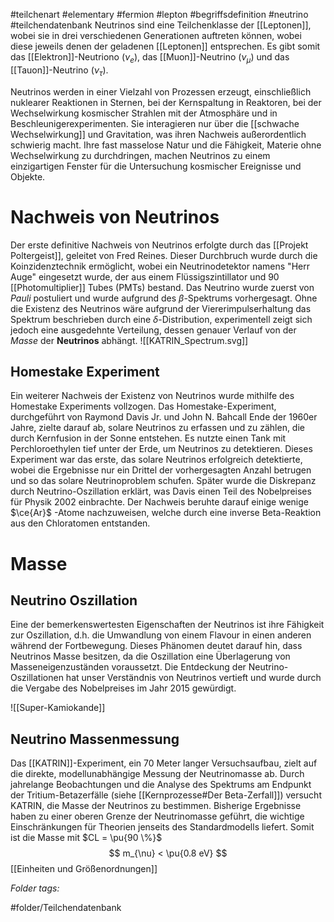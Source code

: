 #teilchenart #elementary #fermion #lepton #begriffsdefinition #neutrino #teilchendatenbank 
Neutrinos sind eine Teilchenklasse der [[Leptonen]], wobei sie in drei verschiedenen Generationen auftreten können, wobei diese jeweils denen der geladenen [[Leptonen]] entsprechen. Es gibt somit das [[Elektron]]-Neutriono ($\nu_e$), das [[Muon]]-Neutrino ($\nu_\mu$) und das [[Tauon]]-Neutrino ($\nu_\tau$).

Neutrinos werden in einer Vielzahl von Prozessen erzeugt, einschließlich nuklearer Reaktionen in Sternen, bei der Kernspaltung in Reaktoren, bei der Wechselwirkung kosmischer Strahlen mit der Atmosphäre und in Beschleunigerexperimenten. Sie interagieren nur über die [[schwache Wechselwirkung]] und Gravitation, was ihren Nachweis außerordentlich schwierig macht. Ihre fast masselose Natur und die Fähigkeit, Materie ohne Wechselwirkung zu durchdringen, machen Neutrinos zu einem einzigartigen Fenster für die Untersuchung kosmischer Ereignisse und Objekte​​.


# Nachweis von Neutrinos
Der erste definitive Nachweis von Neutrinos erfolgte durch das [[Projekt Poltergeist]], geleitet von Fred Reines. Dieser Durchbruch wurde durch die Koinzidenztechnik ermöglicht, wobei ein Neutrinodetektor namens "Herr Auge" eingesetzt wurde, der aus einem Flüssigszintillator und 90 [[Photomultiplier]] Tubes (PMTs) bestand​​. Das Neutrino wurde zuerst von *Pauli* postuliert und wurde aufgrund des $\beta$-Spektrums vorhergesagt. Ohne die Existenz des Neutrinos wäre aufgrund der Viererimpulserhaltung das Spektrum beschrieben durch eine $\delta$-Distribution, experimentell zeigt sich jedoch eine ausgedehnte Verteilung,  dessen genauer Verlauf von der *Masse* der **Neutrinos** abhängt.
![[KATRIN_Spectrum.svg]]
## Homestake Experiment
Ein weiterer Nachweis der Existenz von Neutrinos wurde mithilfe des Homestake Experiments vollzogen. Das Homestake-Experiment, durchgeführt von Raymond Davis Jr. und John N. Bahcall Ende der 1960er Jahre, zielte darauf ab, solare Neutrinos zu erfassen und zu zählen, die durch Kernfusion in der Sonne entstehen. Es nutzte einen Tank mit Perchloroethylen tief unter der Erde, um Neutrinos zu detektieren. Dieses Experiment war das erste, das solare Neutrinos erfolgreich detektierte, wobei die Ergebnisse nur ein Drittel der vorhergesagten Anzahl betrugen und so das solare Neutrinoproblem schufen. Später wurde die Diskrepanz durch Neutrino-Oszillation erklärt, was Davis einen Teil des Nobelpreises für Physik 2002 einbrachte​. Der Nachweis beruhte darauf einige wenige $\ce{Ar}$ -Atome nachzuweisen, welche durch eine inverse Beta-Reaktion aus den Chloratomen entstanden.
# Masse
## Neutrino Oszillation
Eine der bemerkenswertesten Eigenschaften der Neutrinos ist ihre Fähigkeit zur Oszillation, d.h. die Umwandlung von einem Flavour in einen anderen während der Fortbewegung. Dieses Phänomen deutet darauf hin, dass Neutrinos Masse besitzen, da die Oszillation eine Überlagerung von Masseneigenzuständen voraussetzt. Die Entdeckung der Neutrino-Oszillationen hat unser Verständnis von Neutrinos vertieft und wurde durch die Vergabe des Nobelpreises im Jahr 2015 gewürdigt​​.

![[Super-Kamiokande]]

## Neutrino Massenmessung
Das [[KATRIN]]-Experiment, ein 70 Meter langer Versuchsaufbau, zielt auf die direkte, modellunabhängige Messung der Neutrinomasse ab. Durch jahrelange Beobachtungen und die Analyse des Spektrums am Endpunkt der Tritium-Betazerfälle (siehe [[Kernprozesse#Der Beta-Zerfall]]) versucht KATRIN, die Masse der Neutrinos zu bestimmen. Bisherige Ergebnisse haben zu einer oberen Grenze der Neutrinomasse geführt, die wichtige Einschränkungen für Theorien jenseits des Standardmodells liefert​​. Somit ist die Masse mit $CL = \pu{90 \%}$
$$
m_{\nu} < \pu{0.8 eV}
$$
[[Einheiten und Größenordnungen]]



 *Folder tags:*

#folder/Teilchendatenbank